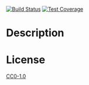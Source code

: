 <!-- Markdown Docs: -->
<!-- https://guides.github.com/features/mastering-markdown/#GitHub-flavored-markdown -->
<!-- https://daringfireball.net/projects/markdown/basics -->
<!-- https://daringfireball.net/projects/markdown/syntax -->

<!-- [![NPM Version][npm-image]][npm-url] -->
<!-- [![NPM Downloads][downloads-image]][downloads-url] -->
<!-- [![Node.js Version][node-version-image]][node-version-url] -->
[![Build Status][travis-image]][travis-url]
[![Test Coverage][coveralls-image]][coveralls-url]

# Description


# License

[CC0-1.0](LICENSE)

[npm-image]: https://img.shields.io/npm/v/postcss-js-syntax.svg
[npm-url]: https://npmjs.org/package/postcss-js-syntax
[node-version-image]: https://img.shields.io/node/v/postcss-js-syntax.svg
[node-version-url]: https://nodejs.org/en/download/
[travis-image]: https://travis-ci.org/NikolayMakhonin/postcss-js-syntax.svg
[travis-url]: https://travis-ci.org/NikolayMakhonin/postcss-js-syntax
[coveralls-image]: https://coveralls.io/repos/github/NikolayMakhonin/postcss-js-syntax/badge.svg
[coveralls-url]: https://coveralls.io/github/NikolayMakhonin/postcss-js-syntax
[downloads-image]: https://img.shields.io/npm/dm/postcss-js-syntax.svg
[downloads-url]: https://npmjs.org/package/postcss-js-syntax
[npm-url]: https://npmjs.org/package/postcss-js-syntax
